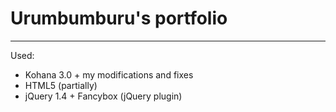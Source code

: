 # Urumbumburu's portfolio----------------------------Used:- Kohana 3.0 + my modifications and fixes- HTML5 (partially)- jQuery 1.4 + Fancybox (jQuery plugin)